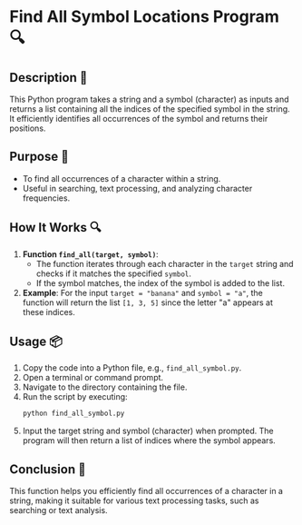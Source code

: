 # Find All Symbol Locations Program 🔍

## Description 📝

This Python program takes a string and a symbol (character) as inputs and returns a list containing all the indices of the specified symbol in the string.
It efficiently identifies all occurrences of the symbol and returns their positions.

## Purpose 🎯

-   To find all occurrences of a character within a string.
-   Useful in searching, text processing, and analyzing character frequencies.

## How It Works 🔍

1. **Function `find_all(target, symbol)`**:
    - The function iterates through each character in the `target` string and checks if it matches the specified `symbol`.
    - If the symbol matches, the index of the symbol is added to the list.
2. **Example**:
   For the input `target = "banana"` and `symbol = "a"`, the function will return the list `[1, 3, 5]` since the letter "a" appears at these indices.

## Usage 📦

1. Copy the code into a Python file, e.g., `find_all_symbol.py`.
2. Open a terminal or command prompt.
3. Navigate to the directory containing the file.
4. Run the script by executing:
    ```bash
    python find_all_symbol.py
    ```
5. Input the target string and symbol (character) when prompted. The program will then return a list of indices where the symbol appears.

## Conclusion 🚀

This function helps you efficiently find all occurrences of a character in a string, making it suitable for various text processing tasks, such as searching or text analysis.
